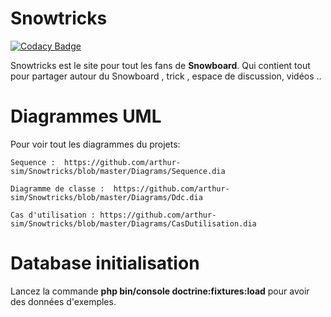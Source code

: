# Snowtricks

[![Codacy Badge](https://api.codacy.com/project/badge/Grade/9d0c4fd29ca847c4be6c4737912f1e24)](https://app.codacy.com/app/arthur-sim/Snowtricks?utm_source=github.com&utm_medium=referral&utm_content=arthur-sim/Snowtricks&utm_campaign=Badge_Grade_Dashboard)

Snowtricks est le site pour tout les fans de  **Snowboard**. 
Qui contient tout pour partager autour du Snowboard , trick , espace de discussion, vidéos .. 

# Diagrammes UML
Pour voir tout les diagrammes du projets:

`Sequence :  https://github.com/arthur-sim/Snowtricks/blob/master/Diagrams/Sequence.dia`

`Diagramme de classe :  https://github.com/arthur-sim/Snowtricks/blob/master/Diagrams/Ddc.dia`

`Cas d'utilisation : https://github.com/arthur-sim/Snowtricks/blob/master/Diagrams/CasDutilisation.dia`

# Database initialisation

Lancez la commande **php bin/console doctrine:fixtures:load** pour avoir des données d'exemples.

